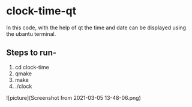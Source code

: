 # clock-time-qt

In this code, with the help of qt the time and date can be displayed using the ubantu terminal.

## Steps to run-

1. cd clock-time
2. qmake 
3. make
4. ./clock


![picture](Screenshot from 2021-03-05 13-48-06.png)
